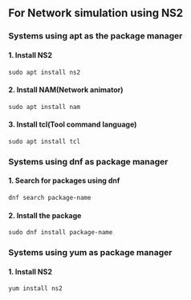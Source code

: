 ## For Network simulation using NS2

### Systems using apt as the package manager

#### 1. Install NS2
` sudo apt install ns2 `

#### 2. Install NAM(Network animator)
` sudo apt install nam `

#### 3. Install tcl(Tool command language)
` sudo apt install tcl `

### Systems using dnf as package manager

#### 1. Search for packages using dnf
` dnf search package-name `

#### 2. Install the package
` sudo dnf install package-name `

### Systems using yum as package manager

#### 1. Install NS2 
` yum install ns2 `